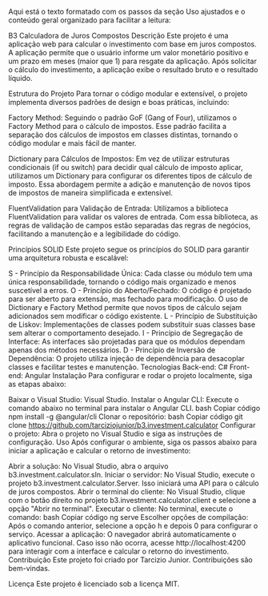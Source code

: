 
Aqui está o texto formatado com os passos da seção Uso ajustados e o conteúdo geral organizado para facilitar a leitura:

B3 Calculadora de Juros Compostos
Descrição
Este projeto é uma aplicação web para calcular o investimento com base em juros compostos. A aplicação permite que o usuário informe um valor monetário positivo e um prazo em meses (maior que 1) para resgate da aplicação. Após solicitar o cálculo do investimento, a aplicação exibe o resultado bruto e o resultado líquido.

Estrutura do Projeto
Para tornar o código modular e extensível, o projeto implementa diversos padrões de design e boas práticas, incluindo:

Factory Method: Seguindo o padrão GoF (Gang of Four), utilizamos o Factory Method para o cálculo de impostos. Esse padrão facilita a separação dos cálculos de impostos em classes distintas, tornando o código modular e mais fácil de manter.

Dictionary para Cálculos de Impostos: Em vez de utilizar estruturas condicionais (if ou switch) para decidir qual cálculo de imposto aplicar, utilizamos um Dictionary para configurar os diferentes tipos de cálculo de imposto. Essa abordagem permite a adição e manutenção de novos tipos de impostos de maneira simplificada e extensível.

FluentValidation para Validação de Entrada: Utilizamos a biblioteca FluentValidation para validar os valores de entrada. Com essa biblioteca, as regras de validação de campos estão separadas das regras de negócios, facilitando a manutenção e a legibilidade do código.

Princípios SOLID
Este projeto segue os princípios do SOLID para garantir uma arquitetura robusta e escalável:

S - Princípio da Responsabilidade Única: Cada classe ou módulo tem uma única responsabilidade, tornando o código mais organizado e menos suscetível a erros.
O - Princípio do Aberto/Fechado: O código é projetado para ser aberto para extensão, mas fechado para modificação. O uso de Dictionary e Factory Method permite que novos tipos de cálculo sejam adicionados sem modificar o código existente.
L - Princípio de Substituição de Liskov: Implementações de classes podem substituir suas classes base sem alterar o comportamento desejado.
I - Princípio de Segregação de Interface: As interfaces são projetadas para que os módulos dependam apenas dos métodos necessários.
D - Princípio de Inversão de Dependência: O projeto utiliza injeção de dependência para desacoplar classes e facilitar testes e manutenção.
Tecnologias
Back-end: C#
Front-end: Angular
Instalação
Para configurar e rodar o projeto localmente, siga as etapas abaixo:

Baixar o Visual Studio: Visual Studio.
Instalar o Angular CLI: Execute o comando abaixo no terminal para instalar o Angular CLI.
bash
Copiar código
npm install -g @angular/cli
Clonar o repositório:
bash
Copiar código
git clone https://github.com/tarciziojunior/b3.investment.calculator
Configurar o projeto: Abra o projeto no Visual Studio e siga as instruções de configuração.
Uso
Após configurar o ambiente, siga os passos abaixo para iniciar a aplicação e calcular o retorno de investimento:

Abrir a solução: No Visual Studio, abra o arquivo b3.investment.calculator.sln.
Iniciar o servidor: No Visual Studio, execute o projeto b3.investment.calculator.Server. Isso iniciará uma API para o cálculo de juros compostos.
Abrir o terminal do cliente: No Visual Studio, clique com o botão direito no projeto b3.investment.calculator.client e selecione a opção "Abrir no terminal".
Executar o cliente: No terminal, execute o comando:
bash
Copiar código
ng serve
Escolher opções de compilação: Após o comando anterior, selecione a opção h e depois 0 para configurar o serviço.
Acessar a aplicação: O navegador abrirá automaticamente o aplicativo funcional. Caso isso não ocorra, acesse http://localhost:4200 para interagir com a interface e calcular o retorno do investimento.
Contribuição
Este projeto foi criado por Tarcizio Junior. Contribuições são bem-vindas.

Licença
Este projeto é licenciado sob a licença MIT.
